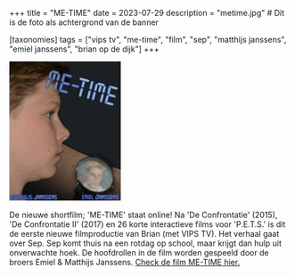 +++
title = "ME-TIME"
date = 2023-07-29
description = "metime.jpg" # Dit is de foto als achtergrond van de banner

[taxonomies]
tags = ["vips tv", "me-time", "film", "sep", "matthijs janssens", "emiel janssens", "brian op de dijk"]
+++

<img src="/img/blog/metime.jpg" alt="ME-TIME" width="200" />

De nieuwe shortfilm; 'ME-TIME' staat online! Na 'De Confrontatie' (2015), 'De Confrontatie II' (2017) en 26 korte interactieve films voor 'P.E.T.S.' is dit de eerste nieuwe filmproductie van Brian (met VIPS TV). Het verhaal gaat over Sep. Sep komt thuis na een rotdag op school, maar krijgt dan hulp uit onverwachte hoek. De hoofdrollen in de film worden gespeeld door de broers Emiel & Matthijs Janssens. [Check de film ME-TIME hier.](https://www.youtube.com/watch?v=AMBBho-CZxU)